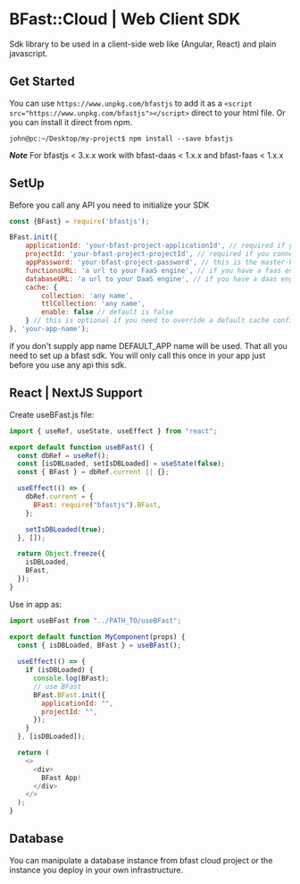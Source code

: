 # BFast::Cloud | Web Client SDK

Sdk library to be used in a client-side web like (Angular, React) and plain javascript.

## Get Started

You can use `https://www.unpkg.com/bfastjs` to add it as a `<script src="https://www.unpkg.com/bfastjs"></script>` direct to your 
 html file. Or you can install it direct from npm.

```shell script
john@pc:~/Desktop/my-project$ npm install --save bfastjs
```

***Note***
For bfastjs < 3.x.x work with bfast-daas < 1.x.x and bfast-faas < 1.x.x

## SetUp

Before you call any API you need to initialize your SDK

```javascript
const {BFast} = require('bfastjs');

BFast.init({
    applicationId: 'your-bfast-project-applicationId', // required if you connect to bfast cloud project [ optional if you have a bfast cloud project]
    projectId: 'your-bfast-project-projectId', // required if you connect to bfast cloud project [ optional if you have a bfast cloud project]
    appPassword: 'your-bfast-project-password', // this is the master-key to override any authorization from bfast cloud, you get it from from bfast cloud project [ optional if you have a bfast cloud project]
    functionsURL: 'a url to your FaaS engine', // if you have a faas engine served in your servers other that bfast cloud
    databaseURL: 'a url to your DaaS engine', // if you have a daas engine served in your servers other than bfast cloud
    cache: {
        collection: 'any name',
        ttlCollection: 'any name',
        enable: false // default is false
    } // this is optional if you need to override a default cache configuration
}, 'your-app-name');
```

if you don't supply app name DEFAULT_APP name will be used. That all you need to set up a bfast sdk.
You will only call this once in your app just before you use any api this sdk.

## React | NextJS Support

Create useBFast.js file:

```javascript
import { useRef, useState, useEffect } from "react";

export default function useBFast() {
  const dbRef = useRef();
  const [isDBLoaded, setIsDBLoaded] = useState(false);
  const { BFast } = dbRef.current || {};

  useEffect(() => {
    dbRef.current = {
      BFast: require("bfastjs").BFast,
    };

    setIsDBLoaded(true);
  }, []);

  return Object.freeze({
    isDBLoaded,
    BFast,
  });
}
```

Use in app as:

```javascript
import useBFast from "../PATH_TO/useBFast";

export default function MyComponent(props) {
  const { isDBLoaded, BFast } = useBFast();
  
  useEffect(() => {
    if (isDBLoaded) {
      console.log(BFast);
      // use BFast
      BFast.BFast.init({
        applicationId: "",
        projectId: "",
      });
    }
  }, [isDBLoaded]);

  return (
    <>
      <div>
        BFast App!
      </div>
    </>
  );
}
```

## Database

You can manipulate a database instance from bfast cloud project or the instance you deploy in your own infrastructure.







